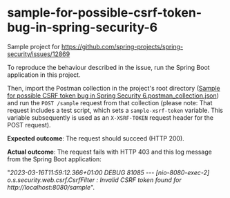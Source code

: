 # sample-for-possible-csrf-token-bug-in-spring-security-6
Sample project for https://github.com/spring-projects/spring-security/issues/12869

To reproduce the behaviour described in the issue, run the Spring Boot application in this project.

Then, import the Postman collection in the project's root directory ([Sample for possible CSRF token bug in Spring Security 6.postman_collection.json](Sample%20for%20possible%20CSRF%20token%20bug%20in%20Spring%20Security%206.postman_collection.json))
and run the `POST /sample` request from that collection (please note: That request includes a test script, which sets a `sample-xsrf-token` variable.
This variable subsequently is used as an `X-XSRF-TOKEN` request header for the POST request).

**Expected outcome**: The request should succeed (HTTP 200).

**Actual outcome**: The request fails with HTTP 403 and this log message from the Spring Boot application:

"*2023-03-16T11:59:12.366+01:00 DEBUG 81085 --- [nio-8080-exec-2] o.s.security.web.csrf.CsrfFilter         : Invalid CSRF token found for http://localhost:8080/sample*".
